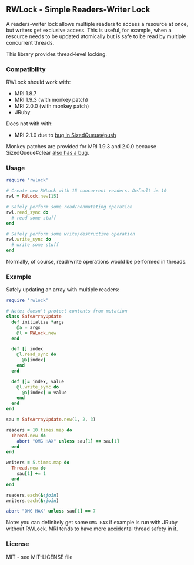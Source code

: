 ## RWLock - Simple Readers-Writer Lock

A readers-writer lock allows multiple readers to access a resource at once,
but writers get exclusive access.
This is useful, for example, when a resource needs to be updated atomically
but is safe to be read by multiple concurrent threads.

This library provides thread-level locking.

### Compatibility

RWLock should work with:

* MRI 1.8.7
* MRI 1.9.3 (with monkey patch)
* MRI 2.0.0 (with monkey patch)
* JRuby

Does not with with:

* MRI 2.1.0 due to [bug in SizedQueue#push](http://bugs.ruby-lang.org/issues/9302)

Monkey patches are provided for MRI 1.9.3 and 2.0.0 because SizedQueue#clear [also has a bug](https://bugs.ruby-lang.org/issues/9342).
### Usage

```ruby
require 'rwlock'

# Create new RWLock with 15 concurrent readers. Default is 10
rwl = RWLock.new(15)  

# Safely perform some read/nonmutating operation
rwl.read_sync do
  # read some stuff
end

# Safely perform some write/destructive operation
rwl.write_sync do
  # write some stuff
end
```

Normally, of course, read/write operations would be performed in threads.

### Example

Safely updating an array with multiple readers:

```ruby
require 'rwlock'

# Note: doesn't protect contents from mutation
class SafeArrayUpdate
  def initialize *args
    @a = args
    @l = RWLock.new
  end

  def [] index
    @l.read_sync do
      @a[index]
    end
  end

  def []= index, value
    @l.write_sync do
      @a[index] = value
    end
  end
end

sau = SafeArrayUpdate.new(1, 2, 3)

readers = 10.times.map do
  Thread.new do
    abort "OMG HAX" unless sau[1] == sau[1]
  end
end

writers = 5.times.map do
  Thread.new do
    sau[1] += 1
  end
end

readers.each(&:join)
writers.each(&:join)

abort "OMG HAX" unless sau[1] == 7
```

Note: you can definitely get some `OMG HAX` if example is run with JRuby without RWLock. MRI tends to have more accidental thread safety in it.

### License

MIT - see MIT-LICENSE file
